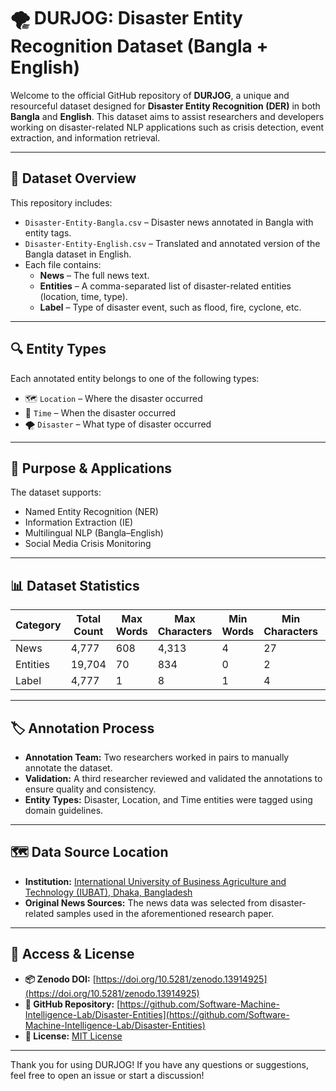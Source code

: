 # 🌪️ DURJOG: Disaster Entity Recognition Dataset (Bangla + English)

Welcome to the official GitHub repository of **DURJOG**, a unique and resourceful dataset designed for **Disaster Entity Recognition (DER)** in both **Bangla** and **English**. This dataset aims to assist researchers and developers working on disaster-related NLP applications such as crisis detection, event extraction, and information retrieval.

---

## 📂 Dataset Overview

This repository includes:

- `Disaster-Entity-Bangla.csv` – Disaster news annotated in Bangla with entity tags.
- `Disaster-Entity-English.csv` – Translated and annotated version of the Bangla dataset in English.
- Each file contains:
  - **News** – The full news text.
  - **Entities** – A comma-separated list of disaster-related entities (location, time, type).
  - **Label** – Type of disaster event, such as flood, fire, cyclone, etc.

---

## 🔍 Entity Types

Each annotated entity belongs to one of the following types:

- 🗺️ `Location` – Where the disaster occurred
- 📅 `Time` – When the disaster occurred
- 🌪️ `Disaster` – What type of disaster occurred

---

## 🧠 Purpose & Applications

The dataset supports:
- Named Entity Recognition (NER)
- Information Extraction (IE)
- Multilingual NLP (Bangla–English)
- Social Media Crisis Monitoring

---

## 📊 Dataset Statistics

| Category  | Total Count | Max Words | Max Characters | Min Words | Min Characters | Avg. Words | Avg. Characters |
|-----------|-------------|-----------|----------------|-----------|----------------|-------------|------------------|
| News      | 4,777       | 608       | 4,313          | 4         | 27             | 117         | 795              |
| Entities  | 19,704      | 70        | 834            | 0         | 2              | 4           | 39               |
| Label     | 4,777       | 1         | 8              | 1         | 4              | 1           | 6                |

---

## 🏷️ Annotation Process

- **Annotation Team:** Two researchers worked in pairs to manually annotate the dataset.
- **Validation:** A third researcher reviewed and validated the annotations to ensure quality and consistency.
- **Entity Types:** Disaster, Location, and Time entities were tagged using domain guidelines.

---

## 🗺️ Data Source Location

- **Institution:** [International University of Business Agriculture and Technology (IUBAT), Dhaka, Bangladesh](https://iubat.edu)
- **Original News Sources:** The news data was selected from disaster-related samples used in the aforementioned research paper.

---

## 🔗 Access & License

- **📦 Zenodo DOI:** [https://doi.org/10.5281/zenodo.13914925](https://doi.org/10.5281/zenodo.13914925)  
- **🔗 GitHub Repository:** [https://github.com/Software-Machine-Intelligence-Lab/Disaster-Entities](https://github.com/Software-Machine-Intelligence-Lab/Disaster-Entities)  
- **📜 License:** [MIT License](LICENSE)

---

Thank you for using DURJOG! If you have any questions or suggestions, feel free to open an issue or start a discussion!
